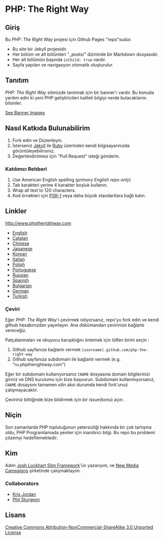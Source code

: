 # PHP: The Right Way

## Giriş

Bu _PHP: The Right Way_ projesi için Github Pages "repo"sudur.

* Bu site bir Jekyll projesidir.
* Her bölüm ve alt bölümleri "_posts/" dizininde bir Markdown dosyasıdır.
* Her alt bölümün başında `isChild: true` vardır.
* Sayfa yapıları ve navigasyon otomatik oluşturulur.

## Tanıtım

_PHP: The Right Way_ sitenizde tanıtmak için bir banner'ı vardır. Bu konuda yardım edin ki yeni PHP geliştiricileri kaliteli bilgiyi nerde bulacaklarını bilsinler.

[See Banner Images](http://www.phptherightway.com/banners.html)

## Nasıl Katkıda Bulunabilirim 

1. Fork edin ve Düzenleyin.
2. İsterseniz [Jekyll](https://github.com/mojombo/jekyll/) ile [Ruby](https://rvm.io/rvm/install/) üzerinden kendi bilgisayarınızda görüntüleyebilirsiniz. 
3. Değerlendirilmesi için "Pull Request" isteği gönderin.

### Katılımcı Rehberi

1. Use American English spelling (*primary English repo only*)
2. Tab karakteri yerine 4 karakter boşluk kullanın.
3. Wrap all text to 120 characters.
4. Kod örnekleri için [PSR-1](https://github.com/php-fig/fig-standards/blob/master/accepted/PSR-1-basic-coding-standard.md) veya daha büyük standartlara bağlı kalın.

## Linkler

<http://www.phptherightway.com>

* [English](http://www.phptherightway.com)
* [Catalan](http://ca.phptherightway.com)
* [Chinese](http://wulijun.github.com/php-the-right-way)
* [Japanese](http://ja.phptherightway.com)
* [Korean](http://wafe.github.io/php-the-right-way)
* [Italian](http://it.phptherightway.com)
* [Polish](http://pl.phptherightway.com)
* [Portuguese](http://br.phptherightway.com)
* [Russian](http://getjump.github.io/ru-php-the-right-way)
* [Spanish](http://es.phptherightway.com)
* [Bulgarian](http://bg.phptherightway.com)
* [German](http://rwetzlmayr.github.io/php-the-right-way)
* [Turkish](http://hkulekci.github.com/php-the-right-way)

### Çeviri

Eğer _PHP: The Right Way_'i çevirmek istiyorsanız, repo'yu fork edin ve kendi github hesabınızdan yayınlayın. Ana dökümandan çevirinize bağlantı vereceğiz. 

Patçalanmaları ve okuyucu karışıklığını önlemek için lütfen birini seçin :

1. Github sayfanıza bağlantı vermek `[username].github.com/php-the-right-way`
2. Github sayfanıza subdomain ile bağlantı vermek (e.g. "ru.phptherightway.com")

Eğer bir subdomain kullanıyorsanız `CNAME` dosyasına domain bilgilerinizi giriniz ve DNS kurulumu için bize başvurun. Subdomain kullanmıyorsanız, `CNAME` dosaysını tamamen silin aksi durumda kendi fork'unuz çalışmayacaktır. 

Çeviriniz bittiğinde bize bildirmek için bir issue(konu) açın .

## Niçin

Son zamanlarda PHP topluluğunun yetersizliği hakkında bir çok tartışma oldu, PHP Programlamada yeniler için inandırıcı bilgi. Bu repo bu problemi çözemyi hedeflemektedir.

## Kim

Adım [Josh Lockhart](http://twitter.com/codeguy).[Slim Framework](http://www.slimframework.com/)'ün yazarıyım, ve [New Media Campaigns](http://www.newmediacampaigns.com/) şirketinde çalışmaktayım.

### Collaborators

* [Kris Jordan](http://krisjordan.com/)
* [Phil Sturgeon](http://philsturgeon.co.uk/)

## Lisans

[Creative Commons Attribution-NonCommercial-ShareAlike 3.0 Unported License](http://creativecommons.org/licenses/by-nc-sa/3.0/)
